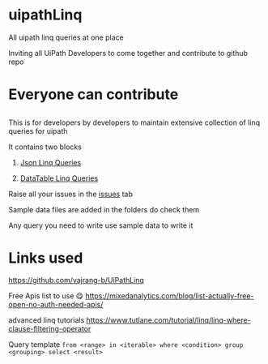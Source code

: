 # uipathLinq
All uipath linq queries at one place

Inviting all UiPath Developers to come together and contribute to github repo

 # Everyone can contribute
## 

This is for developers by developers to maintain extensive collection of linq queries for uipath 


It contains two blocks

1. <a href = "Json/JsonLinqCheatSheet.md">Json Linq Queries</a>

2. <a href = "DataTable/DatatableLinqCheetsheet.md">DataTable Linq  Queries</a>

Raise all your issues in the <a href="issues" target="_blank">issues</a> tab

Sample data files are added in the folders do check them 



Any query you need to write use sample data to write it



Links used
================

https://github.com/vajrang-b/UiPathLinq

Free Apis list to use 😋 
https://mixedanalytics.com/blog/list-actually-free-open-no-auth-needed-apis/
 
advanced linq tutorials 
https://www.tutlane.com/tutorial/linq/linq-where-clause-filtering-operator

Query template
``` from <range> in <iterable> where <condition> group <grouping> select <result> ```



